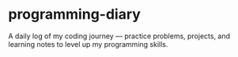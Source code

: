 # programming-diary
A daily log of my coding journey — practice problems, projects, and learning notes to level up my programming skills.
